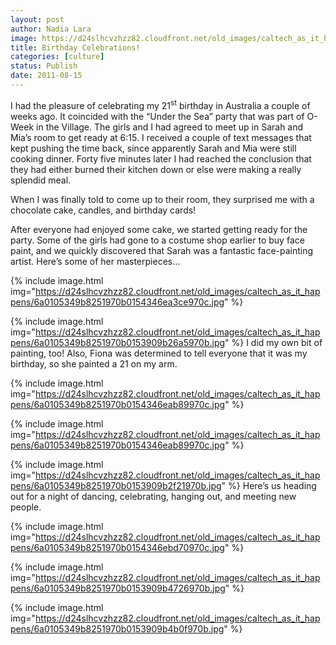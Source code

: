 ```yaml
---
layout: post
author: Nadia Lara
image: https://d24slhcvzhzz82.cloudfront.net/old_images/caltech_as_it_happens/6a0105349b8251970b0153909b1871970b.jpg
title: Birthday Celebrations!
categories: [culture]
status: Publish
date: 2011-08-15
---
```


I had the pleasure of celebrating my 21<sup>st</sup> birthday in Australia a couple of weeks ago. It coincided with the “Under the Sea” party that was part of O-Week in the Village. The girls and I had agreed to meet up in Sarah and Mia’s room to get ready at 6:15. I received a couple of text messages that kept pushing the time back, since apparently Sarah and Mia were still cooking dinner. Forty five minutes later I had reached the conclusion that they had either burned their kitchen down or else were making a really splendid meal.

When I was finally told to come up to their room, they surprised me with a chocolate cake, candles, and birthday cards!

After everyone had enjoyed some cake, we started getting ready for the party. Some of the girls had gone to a costume shop earlier to buy face paint, and we quickly discovered that Sarah was a fantastic face-painting artist. Here’s some of her masterpieces…


{% include image.html img="https://d24slhcvzhzz82.cloudfront.net/old_images/caltech_as_it_happens/6a0105349b8251970b0154346ea3ce970c.jpg" %}

{% include image.html img="https://d24slhcvzhzz82.cloudfront.net/old_images/caltech_as_it_happens/6a0105349b8251970b0153909b26a5970b.jpg" %}
I did my own bit of painting, too! Also, Fiona was determined to tell everyone that it was my birthday, so she painted a 21 on my arm.


{% include image.html img="https://d24slhcvzhzz82.cloudfront.net/old_images/caltech_as_it_happens/6a0105349b8251970b0154346eab89970c.jpg" %}

{% include image.html img="https://d24slhcvzhzz82.cloudfront.net/old_images/caltech_as_it_happens/6a0105349b8251970b0154346eab89970c.jpg" %}

{% include image.html img="https://d24slhcvzhzz82.cloudfront.net/old_images/caltech_as_it_happens/6a0105349b8251970b0153909b2f21970b.jpg" %}
Here’s us heading out for a night of dancing, celebrating, hanging out, and meeting new people.


{% include image.html img="https://d24slhcvzhzz82.cloudfront.net/old_images/caltech_as_it_happens/6a0105349b8251970b0154346ebd70970c.jpg" %}

{% include image.html img="https://d24slhcvzhzz82.cloudfront.net/old_images/caltech_as_it_happens/6a0105349b8251970b0153909b4726970b.jpg" %}

{% include image.html img="https://d24slhcvzhzz82.cloudfront.net/old_images/caltech_as_it_happens/6a0105349b8251970b0153909b4b0f970b.jpg" %}

